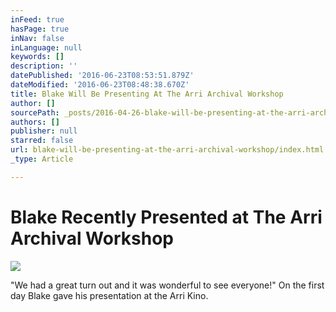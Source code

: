 ```yaml
---
inFeed: true
hasPage: true
inNav: false
inLanguage: null
keywords: []
description: ''
datePublished: '2016-06-23T08:53:51.879Z'
dateModified: '2016-06-23T08:48:38.670Z'
title: Blake Will Be Presenting At The Arri Archival Workshop
author: []
sourcePath: _posts/2016-04-26-blake-will-be-presenting-at-the-arri-archival-workshop.md
authors: []
publisher: null
starred: false
url: blake-will-be-presenting-at-the-arri-archival-workshop/index.html
_type: Article

---
```

# Blake Recently Presented at The Arri Archival Workshop
![](https://the-grid-user-content.s3-us-west-2.amazonaws.com/45b4e85f-0a40-482d-a977-b7d2f105d89c.jpg)

"We had a great turn out and it was wonderful to see everyone!" On the first day Blake gave his presentation at the Arri Kino.